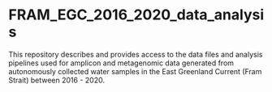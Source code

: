 # FRAM_EGC_2016_2020_data_analysis
This repository describes and provides access to the data files and analysis pipelines used for amplicon and metagenomic data generated from autonomously collected water samples in the East Greenland Current (Fram Strait) between 2016 - 2020.
